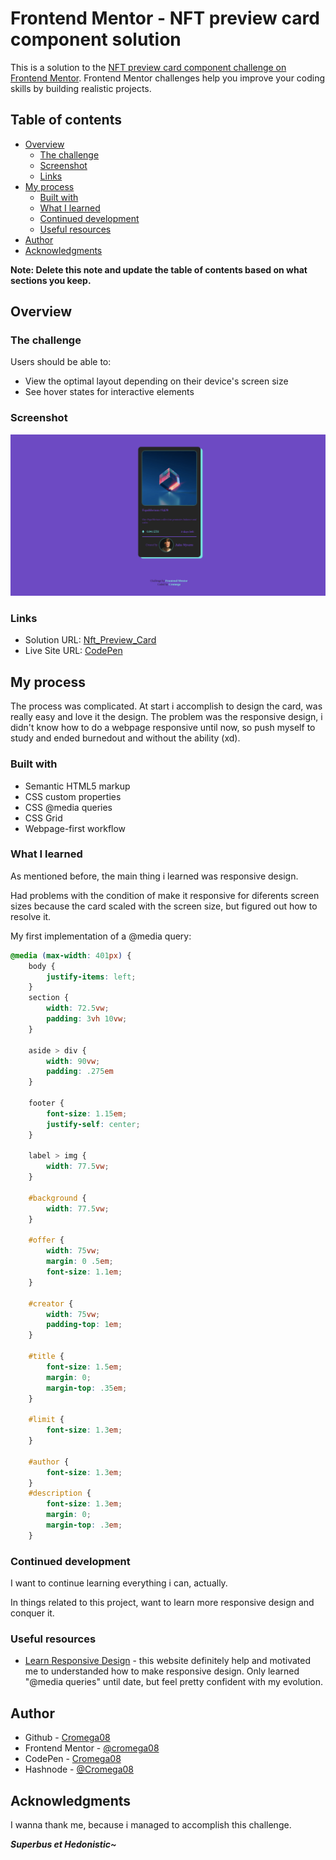 # Frontend Mentor - NFT preview card component solution

This is a solution to the [NFT preview card component challenge on Frontend Mentor](https://www.frontendmentor.io/challenges/nft-preview-card-component-SbdUL_w0U). Frontend Mentor challenges help you improve your coding skills by building realistic projects. 

## Table of contents

- [Overview](#overview)
  - [The challenge](#the-challenge)
  - [Screenshot](#screenshot)
  - [Links](#links)
- [My process](#my-process)
  - [Built with](#built-with)
  - [What I learned](#what-i-learned)
  - [Continued development](#continued-development)
  - [Useful resources](#useful-resources)
- [Author](#author)
- [Acknowledgments](#acknowledgments)

**Note: Delete this note and update the table of contents based on what sections you keep.**

## Overview

### The challenge

Users should be able to:

- View the optimal layout depending on their device's screen size
- See hover states for interactive elements

### Screenshot

![](/design/Cromega_Solution.png)

### Links

- Solution URL: [Nft_Preview_Card](https://github.com/cromega08/nft_preview_card)
- Live Site URL: [CodePen](https://codepen.io/cromega08/pen/wvyJJyG)

## My process

The process was complicated. At start i accomplish to design the card, was really easy and love it the design. The problem was the responsive design, i didn't know how to do a webpage responsive until now, so push myself to study and ended burnedout and without the ability (xd).

### Built with

- Semantic HTML5 markup
- CSS custom properties
- CSS @media queries
- CSS Grid
- Webpage-first workflow


### What I learned

As mentioned before, the main thing i learned was responsive design.

Had problems with the condition of make it responsive for diferents screen sizes because the card scaled with the screen size, but figured out how to resolve it.

My first implementation of a @media query:

~~~css
@media (max-width: 401px) {
    body {
        justify-items: left;
    }
    section {
        width: 72.5vw;
        padding: 3vh 10vw;
    }
    
    aside > div {
        width: 90vw;
        padding: .275em
    }
    
    footer {
        font-size: 1.15em;
        justify-self: center;
    }

    label > img {
        width: 77.5vw;
    }

    #background {
        width: 77.5vw;
    }

    #offer {
        width: 75vw;
        margin: 0 .5em;
        font-size: 1.1em;
    }

    #creator {
        width: 75vw;
        padding-top: 1em;
    }

    #title {
        font-size: 1.5em;
        margin: 0;
        margin-top: .35em;
    }

    #limit {
        font-size: 1.3em;
    }

    #author {
        font-size: 1.3em;
    }
    #description {
        font-size: 1.3em;
        margin: 0;
        margin-top: .3em;
    }
~~~

### Continued development

I want to continue learning everything i can, actually.

In things related to this project, want to learn more responsive design and conquer it.

### Useful resources

- [Learn Responsive Design](https://web.dev/learn/design/) - this website definitely help and motivated me to understanded how to make responsive design. Only learned "@media queries" until date, but feel pretty confident with my evolution.

## Author

- Github - [Cromega08](https://github.com/cromega08)
- Frontend Mentor - [@cromega08](https://www.frontendmentor.io/profile/cromega08)
- CodePen - [Cromega08](https://codepen.io/cromega08)
- Hashnode - [@Cromega08](https://hashnode.com/@Cromega08)


## Acknowledgments

I wanna thank me, because i managed to accomplish this challenge.

***_Superbus et Hedonistic~_***
